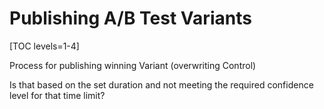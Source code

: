 # Publishing A/B Test Variants

[TOC levels=1-4]

Process for publishing winning Variant (overwriting Control)



Is that based on the set duration and not meeting the required confidence level
for that time limit?